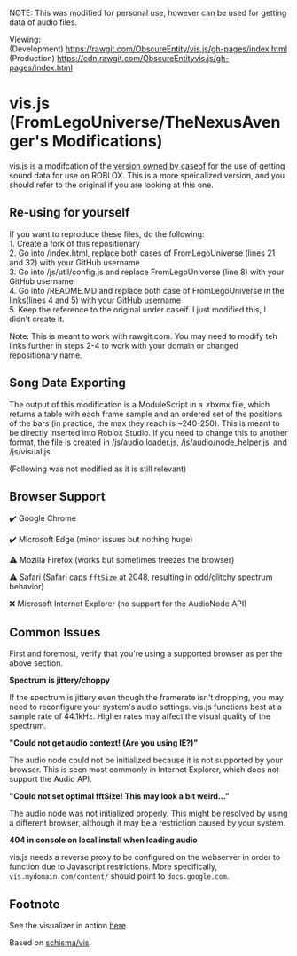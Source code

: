 NOTE: This was modified for personal use, however can be used for getting data of audio files.

Viewing:
<br>(Development) https://rawgit.com/ObscureEntity/vis.js/gh-pages/index.html
<br>(Production) https://cdn.rawgit.com/ObscureEntityvis.js/gh-pages/index.html

# vis.js (FromLegoUniverse/TheNexusAvenger's Modifications)

vis.js is a modifcation of the [version owned by caseof](https://github.com/ObscureEntity/vis.js) for the use of getting sound data for use on ROBLOX. This is a more speicalized version, and you should refer to the original if you are looking at this one.

## Re-using for yourself

If you want to reproduce these files, do the following:
<br>1. Create a fork of this repositionary
<br>2. Go into /index.html, replace both cases of FromLegoUniverse (lines 21 and 32) with your GitHub username
<br>3. Go into /js/util/config.js and replace FromLegoUniverse (line 8) with your GitHub username
<br>4. Go into /README.MD and replace both case of FromLegoUniverse in the links(lines 4 and 5) with your GitHub username
<br>5. Keep the reference to the original under caseif. I just modified this, I didn't create it.

Note: This is meant to work with rawgit.com. You may need to modify teh links further in steps 2-4 to work with your domain or changed repositionary name.

## Song Data Exporting
The output of this modification is a ModuleScript in a .rbxmx file, which returns a table with each frame sample and an ordered set of the positions of the bars (in practice, the max they reach is ~240-250). This is meant to be directly inserted into Roblox Studio. If you need to change this to another format, the file is created in /js/audio.loader.js, /js/audio/node_helper.js, and /js/visual.js.

(Following was not modified as it is still relevant)
## Browser Support

:heavy_check_mark: Google Chrome

:heavy_check_mark: Microsoft Edge (minor issues but nothing huge)

:warning: Mozilla Firefox (works but sometimes freezes the browser)

:warning: Safari (Safari caps `fftSize` at 2048, resulting in odd/glitchy spectrum behavior)

:x: Microsoft Internet Explorer (no support for the AudioNode API)

## Common Issues

First and foremost, verify that you're using a supported browser as per the above section.

**Spectrum is jittery/choppy**

If the spectrum is jittery even though the framerate isn't dropping, you may need to reconfigure your system's audio settings. vis.js functions best at a sample rate of 44.1kHz. Higher rates may affect the visual quality of the spectrum.

**"Could not get audio context! (Are you using IE?)"**

The audio node could not be initialized because it is not supported by your browser. This is seen most commonly in Internet Explorer, which does not support the Audio API.

**"Could not set optimal fftSize! This may look a bit weird..."**

The audio node was not initialized properly. This might be resolved by using a different browser, although it may be a restriction caused by your system.

**404 in console on local install when loading audio**

vis.js needs a reverse proxy to be configured on the webserver in order to function due to Javascript restrictions. More specifically, `vis.mydomain.com/content/` should point to `docs.google.com`.

## Footnote

See the visualizer in action [here](http://vis.caseif.net/).

Based on [schisma/vis](https://github.com/schisma/vis).
